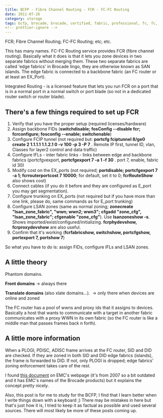 ```yaml
---
title: BCFP - Fibre Channel Routing - FCR - FC-FC Routing
date: 2011-07-26
category: storage
tags: bcfp, brocade, brocade, certified, fabric, professional, fc, fc, routing, fcr, fibre, channel, fibre, channel, routing, san, network, storage
<!-- prettier-ignore -->
---
```


FCR; Fibre Channel Routing; FC-FC Routing; etc; etc.

This has many names. FC-FC Routing service provides FCR (fibre channel routing). Basically what it does is that it lets you zone devices in two separate fabrics without merging them. These two separate fabrics are called 'edge fabrics' in Brocade lingo, they are otherwise known as SAN islands. The edge fabric is connected to a backbone fabric (an FC router or at least an EX\_Port).

Integrated Routing - is a licensed feature that lets you run FCR on a port that is in a normal port in a normal switch or port blade (so not in a dedicated router switch or router blade).

## There's a few things required to set up FCR

1. Verify that you have the proper setup (required licenses/hardware)
2. Assign backbone FIDs (**switchdisable; fosConfig --disable fcr; fcrconfigure; fosconfig --enable; switchenable**)
3. Configure FCIP tunnel (not required but: **portcfg fciptunnel 8/ge0 create 2 1.1.1.1 1.1.2.1 0 -v 100 -p 3 -P 7** . Remote IP first, tunnel ID, vlan, Classes for layer2 control and data traffic)
4. Configure IFLs - inter fabric links - links between edge and backbone fabrics (portcfgvexport, **portcfgexport 7 -a 1 -f 30** . port 7, enable, fabric id 30)
5. Modify cost on the EX\_ports (not required; **portdisable; portcfgexport 7 -a 1; fcrrouterportcost 7 10000**; for default, set it to 0; **fcrRouteShow** also shows cost)
6. Connect cables (if you do it before and they are configured as E\_port you may get segmentation).
7. Configure trunking on EX\_ports (not required but if you have more than one link, please do, same commands as for E\_port trunking)
8. Configure LSAN zones (same as normal zoning; **zonecreate "lsan\_zone\_fabric", "wwn; wwn2; wwn3"; cfgadd "zone\_cfg", "lsan\_zone\_fabric"; cfgenable "zone\_cfg"**). Use **lsanzoneshow -s**. Shows imported/exist/configured/initializing. **fcrphydevshow, fcrproxydevshow** are also useful.
9. Confirm that it's working (**fcrfabricshow, switchshow, portcfgshow, portexport 7, portshow 7**)

So what you have to do is: assign FIDs, configure IFLs and LSAN zones.

## A little theory

Phantom domains.

**Front domains** -> always there

**Translate domains** (also xlate domains...).  -> only there when devices are online and zoned

The FC router has a pool of wwns and proxy ids that it assigns to devices. Basically a host that wants to communicate with a target in another fabric communicates with a proxy WWN in its own fabric (so the FC router is like a middle man that passes frames back n forth).

## A little more information

When a PLOGI, PDISC, ADISC frame arrives at the FC router, SID and DID are checked. If they are zoned in both SID and DID edge fabrics (islands), the frame is forwarded to DID. If not, only PLOGI is dropped; edge fabrics' zoning enforcement takes care of the rest.

I found [this document](http://education.emc.com/main/common/documents/ks_articles/brocade_fibre_channel_routing.pdf "on emc.com and it's a pdf") on EMC's webpage (it's from 2007 so a bit outdated and it has EMC's names of the Brocade products) but it explains the concept pretty nicely.

Also, this post is for me to study for the BCFP, I find that I learn better when I write things down with a keyboard ;) There may be mistakes in here but that's just how it is, I tried to keep it as factual as possible and used several sources. There will most likely be more of these posts coming up.
